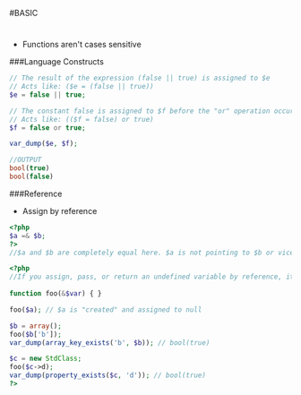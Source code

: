 #BASIC

#
* Functions aren't cases sensitive 

###Language Constructs
```php
// The result of the expression (false || true) is assigned to $e
// Acts like: ($e = (false || true))
$e = false || true;

// The constant false is assigned to $f before the "or" operation occurs
// Acts like: (($f = false) or true)
$f = false or true;

var_dump($e, $f);

//OUTPUT
bool(true)
bool(false)
```
###Reference 
* Assign by reference
```php
<?php
$a =& $b;
?>
//$a and $b are completely equal here. $a is not pointing to $b or vice versa. $a and $b are pointing to the same place.
```
```php
<?php
//If you assign, pass, or return an undefined variable by reference, it will get created.
  
function foo(&$var) { }

foo($a); // $a is "created" and assigned to null

$b = array();
foo($b['b']);
var_dump(array_key_exists('b', $b)); // bool(true)

$c = new StdClass;
foo($c->d);
var_dump(property_exists($c, 'd')); // bool(true)
?>
```

